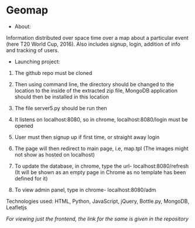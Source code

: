 # Geomap

- About:

Information distributed over space time over a map about a particular event (here T20 World Cup, 2016). Also includes signup, login, addition of info and tracking of users.

- Launching project:

1. The github repo must be cloned

2. Then using command line, the directory should be changed to the location to the inside of the extracted zip file, MongoDB application should then be installed in this location

3. The file server5.py should be run then

4. It listens on localhost:8080, so in chrome, localhost:8080/login must be opened

5. User must then signup up if first time, or straight away login

6. The page will then redirect to main page, i.e, map.tpl (The images might not show as hosted on localhost)

7. To update the database, in chrome, type the url- localhost:8080/refresh (It will be shown as an empty page in Chrome as no template has been defined for it)

8. To view admin panel, type in chrome- localhost:8080/adm

Technologies used: HTML, Python, JavaScript, jQuery, Bottle.py, MongoDB, Leafletjs

*For viewing just the frontend, the link for the same is given in the repository*
